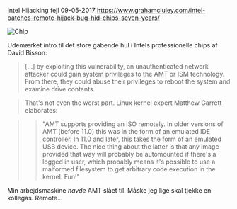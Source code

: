 Intel Hijacking fejl
09-05-2017
https://www.grahamcluley.com/intel-patches-remote-hijack-bug-hid-chips-seven-years/

![Chip](http://static.logiskhave.dk/20170509_chip.jpg)

Udemærket intro til det store gabende hul i Intels professionelle chips af David Bisson:

> [...] by exploiting this vulnerability, an unauthenticated network attacker could gain system privileges to the AMT or ISM technology. From there, they could abuse their privileges to reboot the system and examine drive contents.

> That's not even the worst part. Linux kernel expert Matthew Garrett elaborates:

>> "AMT supports providing an ISO remotely. In older versions of AMT (before 11.0) this was in the form of an emulated IDE controller. In 11.0 and later, this takes the form of an emulated USB device. The nice thing about the latter is that any image provided that way will probably be automounted if there's a logged in user, which probably means it's possible to use a malformed filesystem to get arbitrary code execution in the kernel. Fun!"

Min arbejdsmaskine _havde_ AMT slået til. Måske jeg lige skal tjekke en kollegas. Remote...
